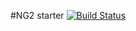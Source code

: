 #NG2 starter [![Build Status](https://travis-ci.org/shaddyhm/ng2-starter.svg?branch=master)](https://travis-ci.org/shaddyhm/ng2-starter)